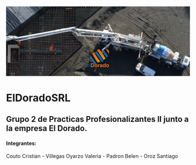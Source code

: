 ![Portada](El_dorado_portada.jpg)

# ElDoradoSRL
## Grupo 2 de Practicas Profesionalizantes II junto a la empresa El Dorado.

#### Integrantes: 
Couto Cristian -
Villegas Oyarzo Valeria -
Padron Belen -
Oroz Santiago

